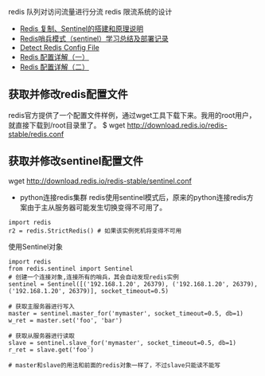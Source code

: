 redis 队列对访问流量进行分流
redis 限流系统的设计

- [Redis 复制、Sentinel的搭建和原理说明](https://www.cnblogs.com/zhoujinyi/p/5570024.html)
- [Redis哨兵模式（sentinel）学习总结及部署记录](https://www.cnblogs.com/nulige/articles/9269479.html)
- [Detect Redis Config File](https://zhuanlan.zhihu.com/p/50101602)
- [Redis 配置详解（一）](http://cs-cjl.com/2019/04_09_redis_configuration_1)
- [Redis 配置详解（二）](http://cs-cjl.com/2019/04_09_redis_configuration_2)



## 获取并修改redis配置文件
redis官方提供了一个配置文件样例，通过wget工具下载下来。我用的root用户，就直接下载到/root目录里了。
$ wget http://download.redis.io/redis-stable/redis.conf

## 获取并修改sentinel配置文件
wget http://download.redis.io/redis-stable/sentinel.conf


- python连接redis集群
redis使用sentinel模式后，原来的python连接redis方案由于主从服务器可能发生切换变得不可用了。
```
import redis
r2 = redis.StrictRedis() # 如果该实例死机将变得不可用
```

使用Sentinel对象
```
import redis
from redis.sentinel import Sentinel
# 创建一个连接对象,连接所有的哨兵，其会自动发现redis实例
sentinel = Sentinel([('192.168.1.20', 26379), ('192.168.1.20', 26379),('192.168.1.20', 26379)], socket_timeout=0.5)

# 获取主服务器进行写入
master = sentinel.master_for('mymaster', socket_timeout=0.5, db=1)
w_ret = master.set('foo', 'bar')

# 获取从服务器进行读取
slave = sentinel.slave_for('mymaster', socket_timeout=0.5, db=1)
r_ret = slave.get('foo')

# master和slave的用法和前面的redis对象一样了，不过slave只能读不能写
```